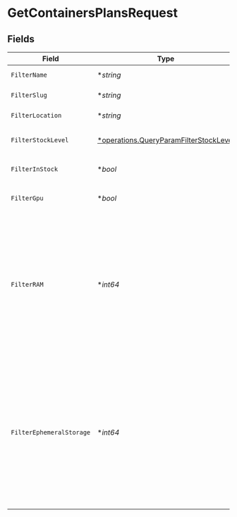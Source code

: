 # GetContainersPlansRequest


## Fields

| Field                                                                                                                                                                                                                                                                                                                                                                                 | Type                                                                                                                                                                                                                                                                                                                                                                                  | Required                                                                                                                                                                                                                                                                                                                                                                              | Description                                                                                                                                                                                                                                                                                                                                                                           |
| ------------------------------------------------------------------------------------------------------------------------------------------------------------------------------------------------------------------------------------------------------------------------------------------------------------------------------------------------------------------------------------- | ------------------------------------------------------------------------------------------------------------------------------------------------------------------------------------------------------------------------------------------------------------------------------------------------------------------------------------------------------------------------------------- | ------------------------------------------------------------------------------------------------------------------------------------------------------------------------------------------------------------------------------------------------------------------------------------------------------------------------------------------------------------------------------------- | ------------------------------------------------------------------------------------------------------------------------------------------------------------------------------------------------------------------------------------------------------------------------------------------------------------------------------------------------------------------------------------- |
| `FilterName`                                                                                                                                                                                                                                                                                                                                                                          | **string*                                                                                                                                                                                                                                                                                                                                                                             | :heavy_minus_sign:                                                                                                                                                                                                                                                                                                                                                                    | The plan name to filter by                                                                                                                                                                                                                                                                                                                                                            |
| `FilterSlug`                                                                                                                                                                                                                                                                                                                                                                          | **string*                                                                                                                                                                                                                                                                                                                                                                             | :heavy_minus_sign:                                                                                                                                                                                                                                                                                                                                                                    | The plan slug to filter by                                                                                                                                                                                                                                                                                                                                                            |
| `FilterLocation`                                                                                                                                                                                                                                                                                                                                                                      | **string*                                                                                                                                                                                                                                                                                                                                                                             | :heavy_minus_sign:                                                                                                                                                                                                                                                                                                                                                                    | The location of the site to filter by                                                                                                                                                                                                                                                                                                                                                 |
| `FilterStockLevel`                                                                                                                                                                                                                                                                                                                                                                    | [*operations.QueryParamFilterStockLevel](../../models/operations/queryparamfilterstocklevel.md)                                                                                                                                                                                                                                                                                       | :heavy_minus_sign:                                                                                                                                                                                                                                                                                                                                                                    | Filter by the level of containers availability                                                                                                                                                                                                                                                                                                                                        |
| `FilterInStock`                                                                                                                                                                                                                                                                                                                                                                       | **bool*                                                                                                                                                                                                                                                                                                                                                                               | :heavy_minus_sign:                                                                                                                                                                                                                                                                                                                                                                    | The stock available at the site to filter by                                                                                                                                                                                                                                                                                                                                          |
| `FilterGpu`                                                                                                                                                                                                                                                                                                                                                                           | **bool*                                                                                                                                                                                                                                                                                                                                                                               | :heavy_minus_sign:                                                                                                                                                                                                                                                                                                                                                                    | Filter by the existence of an associated GPU                                                                                                                                                                                                                                                                                                                                          |
| `FilterRAM`                                                                                                                                                                                                                                                                                                                                                                           | **int64*                                                                                                                                                                                                                                                                                                                                                                              | :heavy_minus_sign:                                                                                                                                                                                                                                                                                                                                                                    | The ram size in Gigabytes to filter by, should be used with the following options:<br/>                              [eql] to filter for values equal to the provided value.<br/>                              [gte] to filter for values greater or equal to the provided value.<br/>                              [lte] to filter by values lower or equal to the provided value.   |
| `FilterEphemeralStorage`                                                                                                                                                                                                                                                                                                                                                              | **int64*                                                                                                                                                                                                                                                                                                                                                                              | :heavy_minus_sign:                                                                                                                                                                                                                                                                                                                                                                    | The ephemeral_storage size in Gigabytes to filter by, should be used with the following options:<br/>                              [eql] to filter for values equal to the provided value.<br/>                              [gte] to filter for values greater or equal to the provided value.<br/>                              [lte] to filter by values lower or equal to the provided value. |